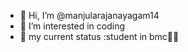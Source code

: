 - 👋 Hi, I’m @manjularajanayagam14
- 👀 I’m interested in coding
- 🌱 my current status :student in bmc🧑‍🎓
  

<!---
manjularajanayagam14/manjularajanayagam14 is a ✨ special ✨ repository because its `README.md` (this file) appears on your GitHub profile.
You can click the Preview link to take a look at your changes.
--->
